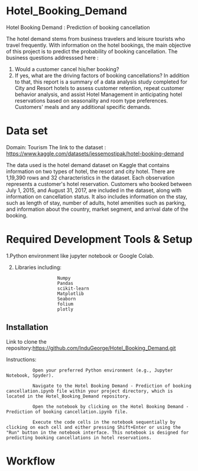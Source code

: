 # Hotel_Booking_Demand
Hotel Booking Demand : Prediction of booking cancellation

The hotel demand stems from business travelers and leisure tourists who travel frequently. With information on the hotel bookings, the main objective of this project is to predict the probability of booking cancellation. 
The business questions addresssed here : 
1) Would a customer cancel his/her booking? 
2) If yes, what are the driving factors of booking cancellations?
In addition to that, this report is a summary of a data analysis study completed for City and Resort hotels to assess customer retention, repeat customer behavior analysis, and assist Hotel Management in anticipating hotel reservations based on seasonality and room type preferences. Customers' meals and any additional specific demands.

# Data set
Domain: Tourism
The link to the dataset : https://www.kaggle.com/datasets/jessemostipak/hotel-booking-demand

The data used is the hotel demand dataset on Kaggle that contains information on two types of hotel, the resort and city hotel.  There are 1,19,390 rows and 32 characteristics in the dataset. Each observation represents a customer's hotel reservation. Customers who booked between July 1, 2015, and August 31, 2017, are included in the dataset, along with information on cancellation status. It also includes information on the stay, such as length of stay, number of adults, hotel amenities such as parking, and information about the country, market segment, and arrival date of the booking.


# Required Development Tools & Setup
1.Python environment like jupyter notebook or Google Colab.

2. Libraries including:
   
                       Numpy                             
                       Pandas                              
                       scikit-learn                       
                       Matplotlib                                   
                       Seaborn
                       folium
                       plotly

## Installation

Link to clone the repository:https://github.com/InduGeorge/Hotel_Booking_Demand.git

Instructions:

              Open your preferred Python environment (e.g., Jupyter Notebook, Spyder).

              Navigate to the Hotel Booking Demand - Prediction of booking cancellation.ipynb file within your project directory, which is located in the Hotel_Booking_Demand repository.

              Open the notebook by clicking on the Hotel Booking Demand - Prediction of booking cancellation.ipynb file.

              Execute the code cells in the notebook sequentially by clicking on each cell and either pressing Shift+Enter or using the "Run" button in the notebook interface. This notebook is designed for predicting booking cancellations in hotel reservations.


# Workflow 
              



   

                                          
                       


